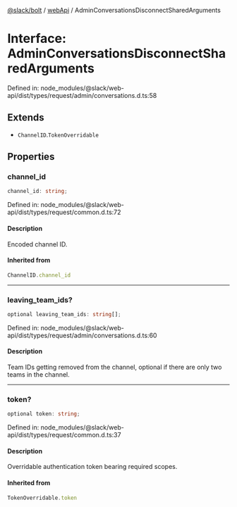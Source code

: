 [@slack/bolt](../../../../index.md) / [webApi](../index.md) / AdminConversationsDisconnectSharedArguments

# Interface: AdminConversationsDisconnectSharedArguments

Defined in: node\_modules/@slack/web-api/dist/types/request/admin/conversations.d.ts:58

## Extends

- `ChannelID`.`TokenOverridable`

## Properties

### channel\_id

```ts
channel_id: string;
```

Defined in: node\_modules/@slack/web-api/dist/types/request/common.d.ts:72

#### Description

Encoded channel ID.

#### Inherited from

```ts
ChannelID.channel_id
```

***

### leaving\_team\_ids?

```ts
optional leaving_team_ids: string[];
```

Defined in: node\_modules/@slack/web-api/dist/types/request/admin/conversations.d.ts:60

#### Description

Team IDs getting removed from the channel, optional if there are only two teams in the channel.

***

### token?

```ts
optional token: string;
```

Defined in: node\_modules/@slack/web-api/dist/types/request/common.d.ts:37

#### Description

Overridable authentication token bearing required scopes.

#### Inherited from

```ts
TokenOverridable.token
```
